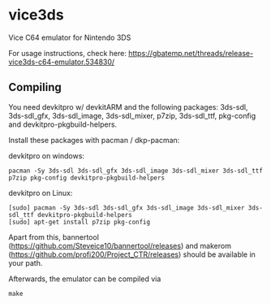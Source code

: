 # vice3ds
Vice C64 emulator for Nintendo 3DS

For usage instructions, check here:
https://gbatemp.net/threads/release-vice3ds-c64-emulator.534830/

## Compiling

You need devkitpro w/ devkitARM and the following packages: 3ds-sdl, 3ds-sdl_gfx, 3ds-sdl_image, 3ds-sdl_mixer, p7zip, 3ds-sdl_ttf, pkg-config and devkitpro-pkgbuild-helpers.

Install these packages with pacman / dkp-pacman:

devkitpro on windows:
    
    pacman -Sy 3ds-sdl 3ds-sdl_gfx 3ds-sdl_image 3ds-sdl_mixer 3ds-sdl_ttf p7zip pkg-config devkitpro-pkgbuild-helpers

devkitpro on Linux:
    
    [sudo] pacman -Sy 3ds-sdl 3ds-sdl_gfx 3ds-sdl_image 3ds-sdl_mixer 3ds-sdl_ttf devkitpro-pkgbuild-helpers
    [sudo] apt-get install p7zip pkg-config

Apart from this, bannertool (https://github.com/Steveice10/bannertool/releases) and makerom (https://github.com/profi200/Project_CTR/releases) should be available in your path.

Afterwards, the emulator can be compiled via

    make
